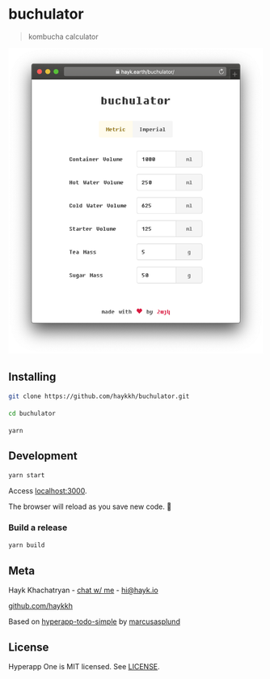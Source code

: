 # buchulator

> kombucha calculator

![header](header.png)

## Installing

```bash
git clone https://github.com/haykkh/buchulator.git

cd buchulator

yarn
```

## Development

```bash
yarn start
```

Access [localhost:3000](http://localhost:3000).

The browser will reload as you save new code. 🚀

### Build a release

```bash
yarn build
```

## Meta

Hayk Khachatryan - [chat w/ me](https://chat.hayk.io) - hi@hayk.io

[github.com/haykkh](https://github.com/haykkh)

Based on [hyperapp-todo-simple](https://github.com/marcusasplund/hyperapp-todo-simple) by [marcusasplund](https://github.com/marcusasplund)

## License

Hyperapp One is MIT licensed. See [LICENSE](LICENSE).
